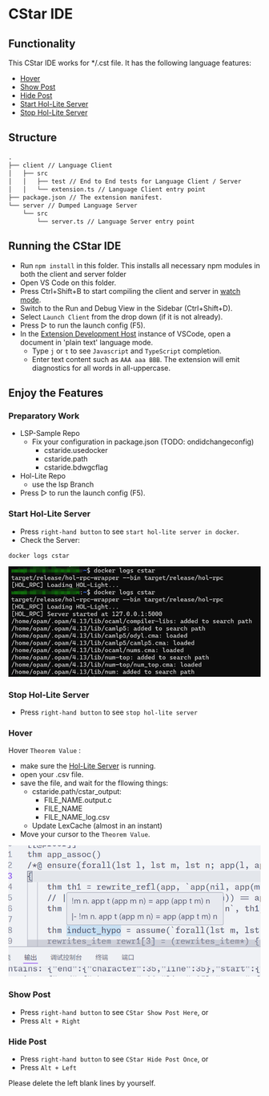 # CStar IDE



## Functionality

This CStar IDE works for */.cst file. It has the following language features:
- [Hover](#hover)
- [Show Post](#show-post)
- [Hide Post](#hide-post)
- [Start Hol-Lite Server](#start-hol-lite-server)
- [Stop Hol-Lite Server](#stop-hol-lite-server)


## Structure

```
.
├── client // Language Client
│   ├── src
│   │   ├── test // End to End tests for Language Client / Server
│   │   └── extension.ts // Language Client entry point
├── package.json // The extension manifest.
└── server // Dumped Language Server
    └── src
        └── server.ts // Language Server entry point
```

## Running the CStar IDE

- Run `npm install` in this folder. This installs all necessary npm modules in both the client and server folder
- Open VS Code on this folder.
- Press Ctrl+Shift+B to start compiling the client and server in [watch mode](https://code.visualstudio.com/docs/editor/tasks#:~:text=The%20first%20entry%20executes,the%20HelloWorld.js%20file.).
- Switch to the Run and Debug View in the Sidebar (Ctrl+Shift+D).
- Select `Launch Client` from the drop down (if it is not already).
- Press ▷ to run the launch config (F5).
- In the [Extension Development Host](https://code.visualstudio.com/api/get-started/your-first-extension#:~:text=Then%2C%20inside%20the%20editor%2C%20press%20F5.%20This%20will%20compile%20and%20run%20the%20extension%20in%20a%20new%20Extension%20Development%20Host%20window.) instance of VSCode, open a document in 'plain text' language mode.
  - Type `j` or `t` to see `Javascript` and `TypeScript` completion.
  - Enter text content such as `AAA aaa BBB`. The extension will emit diagnostics for all words in all-uppercase.

## Enjoy the Features

### Preparatory Work
- LSP-Sample Repo
  - Fix your configuration in package.json (TODO: ondidchangeconfig)
    - cstaride.usedocker
    - cstaride.path
    - cstaride.bdwgcflag
- Hol-Lite Repo
  - use the lsp Branch
- Press ▷ to run the launch config (F5).
### Start Hol-Lite Server
- Press `right-hand button` to see `start hol-lite server in docker`.
- Check the Server:
```sh
docker logs cstar
```

![logs](./assest/logs.png "logs")

### Stop Hol-Lite Server
- Press `right-hand button` to see `stop hol-lite server`

### Hover
Hover `Theorem Value` :
- make sure the [Hol-Lite Server](#start-hol-lite-server) is running.
- open your .csv file.
- save the file, and wait for the fllowing things:
  - cstaride.path/cstar_output:
    - FILE_NAME.output.c
    - FILE_NAME
    - FILE_NAME_log.csv
  - Update LexCache (almost in an instant)
- Move your cursor to the `Theorem Value`.

![logs](./assest/hover.png "logs")

### Show Post
- Press `right-hand button` to see `CStar Show Post Here`, or
- Press `Alt + Right`

### Hide Post
- Press `right-hand button` to see `CStar Hide Post Once`, or
- Press `Alt + Left`

Please delete the left blank lines by yourself.


